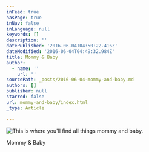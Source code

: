 ```yaml
---
inFeed: true
hasPage: true
inNav: false
inLanguage: null
keywords: []
description: ''
datePublished: '2016-06-04T04:50:22.416Z'
dateModified: '2016-06-04T04:49:32.984Z'
title: Mommy & Baby
author:
  - name: ''
    url: ''
sourcePath: _posts/2016-06-04-mommy-and-baby.md
authors: []
publisher: null
starred: false
url: mommy-and-baby/index.html
_type: Article

---
```

![This is where you'll find all things mommy and baby. ](https://the-grid-user-content.s3-us-west-2.amazonaws.com/249fbfd8-c82d-4df6-bb2d-dbf5a5eaedca.jpg)

Mommy & Baby